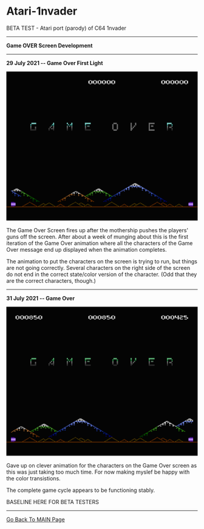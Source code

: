 
# Atari-1nvader
BETA TEST - Atari port (parody) of C64 1nvader

---

**Game OVER Screen Development**

---

**29 July 2021 -- Game Over First Light**

[![V17 WIP](https://github.com/kenjennings/Atari-1nvader/raw/master/pics/17-WIP-GameOverFirstLight.png)](https://github.com/kenjennings/Atari-1nvader/blob/master/README.md)

The Game Over Screen fires up after the mothership pushes the players' guns off the screen.  After about a week of munging about this is the first iteration of the Game Over animation where all the characters of the Game Over message end up displayed when the animation completes. 

The animation to put the characters on the screen is trying to run, but things are not going correctly.  Several characters on the right side of the screen do not end in the correct state/color version of the character.   (Odd that they are the correct characters, though.)

--- 

**31 July 2021 -- Game Over**

[![V18](https://github.com/kenjennings/Atari-1nvader/raw/master/pics/18-BASELINE-GameOver.png)](https://github.com/kenjennings/Atari-1nvader/blob/master/README.md)

Gave up on clever animation for the characters on the Game Over screen as this was just taking too much time.    For now making myslef be happy with the color transistions.

The complete game cycle appears to be functioning stably.

BASELINE HERE FOR BETA TESTERS

---

[ Go Back To MAIN Page ](https://github.com/kenjennings/Atari-1nvader/blob/master/README.md)
